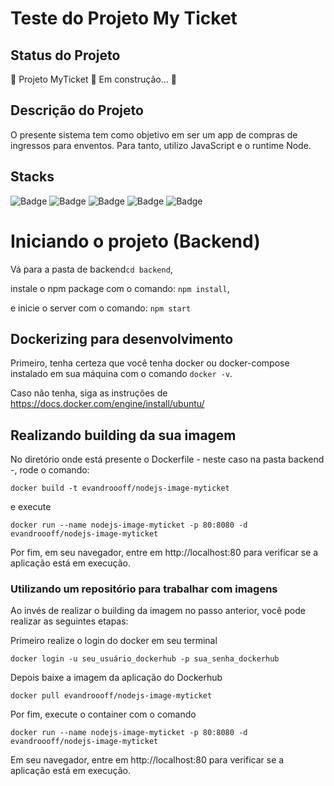 # Teste do Projeto My Ticket

## Status do Projeto
🚧  Projeto MyTicket 🚀 Em construção...  🚧

## Descrição do Projeto
O presente sistema tem como objetivo em ser um app de compras de ingressos para enventos. Para tanto,
utilizo JavaScript e o runtime Node.

## Stacks
![Badge](https://img.shields.io/badge/Projeto-JavaScript-yellow)
![Badge](https://img.shields.io/badge/Node-v16.14.2-yellow)
![Badge](https://img.shields.io/badge/Npm-v8.7.0-yellow)
![Badge](https://img.shields.io/badge/-Docker-%230000A0)
![Badge](https://img.shields.io/badge/-Dockerhub-%230000A0)

# Iniciando o projeto (Backend)

Vá para a pasta de backend```cd backend```,

instale o npm package com o comando:
```npm install```,

e inicie o server com o comando: ```npm start```

## Dockerizing para desenvolvimento

Primeiro, tenha certeza que você tenha docker ou docker-compose instalado em sua máquina com o comando
```docker -v```.

Caso não tenha, siga as instruções de https://docs.docker.com/engine/install/ubuntu/

## Realizando building da sua imagem

No diretório onde está presente o Dockerfile - neste caso na pasta backend -, rode o comando: 

```docker build -t evandroooff/nodejs-image-myticket```

e execute 


```docker run --name nodejs-image-myticket -p 80:8080 -d evandroooff/nodejs-image-myticket```



Por fim, em seu navegador, entre em http://localhost:80 para verificar se a aplicação está em execução.

### Utilizando um repositório para trabalhar com imagens

Ao invés de realizar o building da imagem no passo anterior, você pode realizar as seguintes etapas:

Primeiro realize o login do docker em seu terminal 

```docker login -u seu_usuário_dockerhub -p sua_senha_dockerhub```

Depois baixe a imagem da aplicação do Dockerhub 

```docker pull evandroooff/nodejs-image-myticket```

Por fim, execute o container com o comando 

```docker run --name nodejs-image-myticket -p 80:8080 -d evandroooff/nodejs-image-myticket```

Em seu navegador, entre em http://localhost:80 para verificar se a aplicação está em execução.
